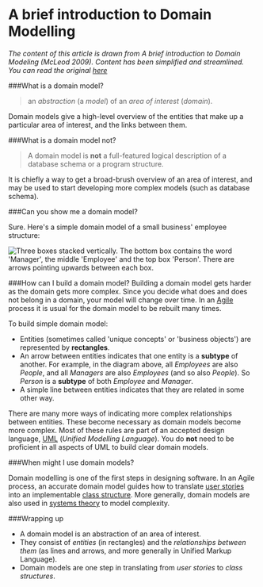 # A brief introduction to Domain Modelling

*The content of this article is drawn from A brief introduction to Domain Modeling (McLeod 2009). Content has been simplified and streamlined. You can read the original [here](http://www.slideshare.net/grahammcleod/brief-introduction-to-domain-modeling)*

###What is a domain model?
>an *abstraction* (a *model*) of an *area of interest* (*domain*).

Domain models give a high-level overview of the entities that make up a particular area of interest, and the links between them.

###What is a domain model not?
>A domain model is **not** a full-featured logical description of a database schema or a program structure. 

It is chiefly a way to get a broad-brush overview of an area of interest, and may be used to start developing more complex models (such as database schema).

###Can you show me a domain model?

Sure. Here's a simple domain model of a small business' employee structure:

![Three boxes stacked vertically. The bottom box contains the word 'Manager', the middle 'Employee' and the top box 'Person'. There are arrows pointing upwards between each box.](https://dl.dropboxusercontent.com/s/ng3wgcnr9xvcbcw/Screenshot%202015-03-11%2014.38.05.png?dl=0)

###How can I build a domain model?
Building a domain model gets harder as the domain gets more complex. Since you decide what does and does not belong in a domain, your model will change over time. In an [Agile](http://agilemanifesto.org/principles.html) process it is usual for the domain model to be rebuilt many times.

To build simple domain model:

- Entities (sometimes called 'unique concepts' or 'business objects') are represented by **rectangles**.
- An arrow between entities indicates that one entity is a **subtype** of another. For example, in the diagram above, all *Employees* are also *People*, and all *Managers* are also *Employees* (and so also *People*). So *Person* is a **subtype** of both *Employee* and *Manager*.
- A simple line between entities indicates that they are related in some other way.

There are many more ways of indicating more complex relationships between entities. These become necessary as domain models become more complex. Most of these rules are part of an accepted design language, [UML](http://en.wikipedia.org/wiki/Unified_Modeling_Language) (*Unified Modelling Language*). You do **not** need to be proficient in all aspects of UML to build clear domain models.

###When might I use domain models?

Domain modelling is one of the first steps in designing software. In an Agile process, an accurate domain model guides how to translate [user stories](http://www.agilemodeling.com/artifacts/userStory.htm) into an implementable [class structure](http://blog.sjmog.co). More generally, domain models are also used in [systems theory](http://pespmc1.vub.ac.be/systheor.html) to model complexity.

###Wrapping up

- A domain model is an abstraction of an area of interest.
- They consist of *entities* (in rectangles) and the *relationships between them* (as lines and arrows, and more generally in Unified Markup Language).
- Domain models are one step in translating from *user stories* to *class structures*.

